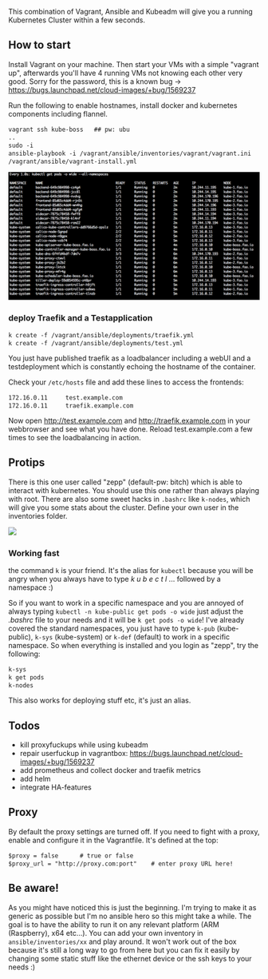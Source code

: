 This combination of Vagrant, Ansible and Kubeadm will give you a running Kubernetes Cluster within a few seconds. 

## How to start
Install Vagrant on your machine. Then start your VMs with a simple "vagrant up", afterwards you'll have 4 running VMs not knowing each other very good. Sorry for the password, this is a known bug -> https://bugs.launchpad.net/cloud-images/+bug/1569237

Run the following to enable hostnames, install docker and kubernetes components including flannel.

```
vagrant ssh kube-boss 	## pw: ubu
..
sudo -i
ansible-playbook -i /vagrant/ansible/inventories/vagrant/vagrant.ini /vagrant/ansible/vagrant-install.yml
```

<img src="https://github.com/zepptron/kubeadm-vagrant-ansible/blob/master/temp/vag.jpg?raw=true" width="800">

### deploy Traefik and a Testapplication

```
k create -f /vagrant/ansible/deployments/traefik.yml
k create -f /vagrant/ansible/deployments/test.yml
```

You just have published traefik as a loadbalancer including a webUI and a testdeployment which is constantly echoing the hostname of the container. 

Check your `/etc/hosts` file and add these lines to access the frontends:

```
172.16.0.11     test.example.com
172.16.0.11     traefik.example.com
```

Now open http://test.example.com and http://traefik.example.com in your webbrowser and see what you have done.
Reload test.example.com a few times to see the loadbalancing in action.

## Protips
There is this one user called "zepp" (default-pw: bitch) which is able to interact with kubernetes. You should use this one rather than always playing with root. There are also some sweet hacks in `.bashrc` like `k-nodes`, which will give you some stats about the cluster. Define your own user in the inventories folder.

<img src="https://github.com/zepptron/kubeadm-vagrant-ansible/blob/master/temp/k-node.jpg?raw=true" width="400">

### Working fast
the command `k` is your friend. It's the alias for `kubectl` because you will be angry when you always have to type _k u b e c t l_ ... followed by a namespace :)

So if you want to work in a specific namespace and you are annoyed of always typing `kubectl -n kube-public get pods -o wide` just adjust the _.bashrc_ file to your needs and it will be `k get pods -o wide`! I've already covered the standard namespaces, you just have to type `k-pub` (kube-public), `k-sys` (kube-system) or `k-def` (default) to work in a specific namespace. So when everything is installed and you login as "zepp", try the following:

```
k-sys
k get pods
k-nodes
```

This also works for deploying stuff etc, it's just an alias.

## Todos
- kill proxyfuckups while using kubeadm
- repair userfuckup in vagrantbox: https://bugs.launchpad.net/cloud-images/+bug/1569237 
- add prometheus and collect docker and traefik metrics
- add helm
- integrate HA-features

## Proxy
By default the proxy settings are turned off. If you need to fight with a proxy, enable and configure it in the Vagrantfile. It's defined at the top:
```
$proxy = false		# true or false
$proxy_url = "http://proxy.com:port"	# enter proxy URL here!
```

## Be aware!
As you might have noticed this is just the beginning. I'm trying to make it as generic as possible but I'm no ansible hero so this might take a while. The goal is to have the ability to run it on any relevant platform (ARM (Raspberry), x64 etc...). You can add your own inventory in `ansible/inventories/xx` and play around. It won't work out of the box because it's still a long way to go from here but you can fix it easily by changing some static stuff like the ethernet device or the ssh keys to your needs :)